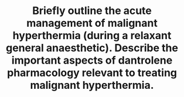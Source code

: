 ---
title: "Briefly outline the acute management of malignant hyperthermia (during a relaxant general anaesthetic). Describe the important aspects of dantrolene pharmacology relevant to treating malignant hyperthermia."
entityType: SAQ
exam: PEX
college: ANZCA
year: 2014
sitting: B
question: 3
passRate: 28
EC_expectedDomains:
- "There were two parts of equal importance to this question."
- "The main points expected for acute management of malignant hyperthermia included: calling for help, early administration of dantrolene with the correct dose, active cooling, cessation of trigger agents, strategies to avoid awareness and hyperventilation with 100%"
EC_extraCredit: []
EC_errorsCommon: []
---